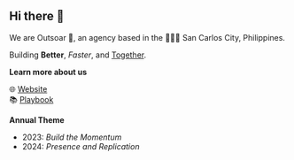 ## Hi there 👋

We are Outsoar 🚀, an agency based in the 🥭🇵🇭 San Carlos City, Philippines.

Building **Better**, *Faster*, and <ins>Together</ins>.

**Learn more about us**

🌐 [Website](https://outsoar.ph)<br/>
📚 [Playbook](https://playbook.outsoar.ph)<br/>

**Annual Theme**
- 2023: _Build the Momentum_
- 2024: _Presence and Replication_

